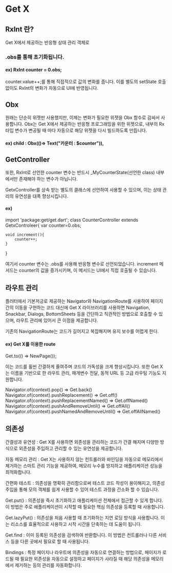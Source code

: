 # Get X

## RxInt 란?
Get X에서 제공하는 반응형 상태 관리 객체로 
### .obs를 통해 초기화됩니다.
#### ex) RxInt counter = 0.obs;

counter.value++;를 통해 직접적으로 값의 변화를 줍니다.
이를 별도의 setState 호출 없이도 RxInt의 변화가 자동으로 UI에 반영됩니다.

## Obx
원래는 단순히 위젯만 사용했지만, 이제는 변화가 필요한 위젯을 Obx 함수로 감싸서 사용합니다.
Obx는 Get X에서 제공하는 반응형 프로그래밍을 위한 위젯으로, 내부의 Rx 타입 변수가 변공될  때 마다 자동으로 해당 위젯을 다시 빌드하도록 만듭니다.
#### ex) child : Obx(()=> Text("카운터 : $counter")),

## GetController
또한, RxInt로 선언한 counter 변수는 반드시 _MyCounterState(선언한 class) 내부에서만 존재해야 하는 변수가 아닙니다.

GetxController를 상속 받는 별도의 클래스에 선언하여 사용할 수 있으며, 이는 상태 관리의 유연성을 대폭 향상시킵니다.
#### ex)
import 'package:get/get.dart';
class CounterController extends GetxControleer{
    var counter=0.obs;

    void increment(){
        counter++;
    }
}

여기서 counter 변수는 .obs를 사용해 반응형 변수로 선언되었습니다. increment 메서드는 counter의 값을 증가시키며, 이 메서드는 UI에서 직접 호출될 수 있습니다.

## 라우트 관리
플러터에서 기본저긍로 제공하는 Navigator와 NavigationRoute를 사용하여 페이지 간의 이동을 구현하는 코드 대신에 Get X 라이브러리를 사용하면 Navigation, Snackbar, Dialogs, BottomSheets 등을 간단하고 직관적인 방법으로 호출할 수 있으며, 라우트 관리에 있어서 큰 이점을 제공합니다.

기존의 NavigationRoute는 코드가 길어지고 복잡해지며 유지 보수를 어렵게 한다.

#### ex) Get X를 이용한 route
Get.to(() => NewPage());

이는 코드를 휠씬 간결하게 줄여주며 코드의 가독성을 크게 향상시킵니다.
또한 Get X는 이름을 기반으로 한 라우트 관리, 매개변수 전달, 동적 URL 등 고급 라우팅 기능도 지원합니다.

Navigator.of(context).pop() => Get.back()
Navigator.of(context).pushReplacement() => Get.off()
Navigator.of(context).pushReplacementNamed() => Get.offNamed()
Navigator.of(context).pushAndRemoveUntil() => Get.offAll()
Navigator.of(context).pushNamedAndRemoveUntil() => Get.offAllNamed()

## 의존성

간결성과 유연성 : Get X를 사용하면 외존성을 관리하는 코드가 간결 해지며 다양한 방식으로 외존성을 주입하고 관리할 수 있는 유연성을 제공합니다.

자동 메모리 관리 : Get X는 사용하지 않는 컨트롤러와 바인딩을 자동으로 메모리에서 제거하는 스마트 관리 기능을 제공하여, 메모리 누수를 방지하고 애플리케이션 성능을 최적화합니다.

간편화 테스트 : 의존성을 명확히 관리함으로써 테스트 코드 작성이 용이해지고, 의존성 주입을 통해 모의 객체를 쉽게 사용할 수 있어 테스트 과정을 간소화 할 수 있습니다.

Get.put() : 의존성을 즉시 초기화하고 애플리케이션 전체에서 접근할 수 있게 합니다. 이 방법은 주로 애플리케이션이 시작할 때 필요한 핵심 의존성을 등록할 때 사용합니다.

Get.lazyPut() : 의존성을 처음 사용할 때 초기화하는 지연 로딩 방식을 사용합니다. 이는 리소스를 효율적으로 사용하고 시작 시간을 단축하는 데 도움이 됩니다.

Get.find : 이미 등록된 의존성을 검색하여 반환합니다. 이 방법은 컨트롤러나 다른 서비스 등을 다른 곳에서 필요로 할 때 사용됩니다.

Bindings : 특정 페이지나 라우트에 의존성을 자동으로 연결하는 방법으로, 페이지가 로드될 때 필요한 외존성을 자동으로 설정하고 페이지가 사라질 때 해당 의존성을 메모리에서 제거하는 등의 관리를 자동화합니다.

